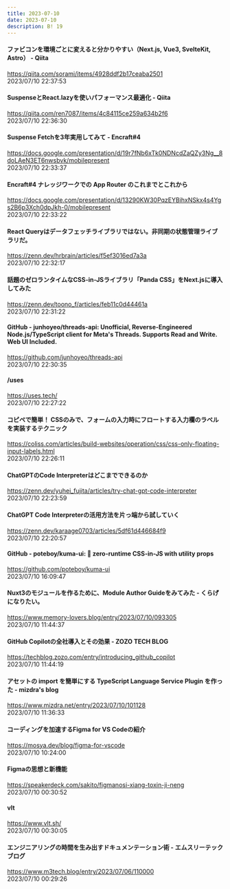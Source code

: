 ```yaml
---
title: 2023-07-10
date: 2023-07-10
description: B! 19
---
```


#### ファビコンを環境ごとに変えると分かりやすい（Next.js, Vue3, SvelteKit, Astro） - Qiita
https://qiita.com/sorami/items/4928ddf2b17ceaba2501<br>
2023/07/10 22:37:53<br>


#### SuspenseとReact.lazyを使いパフォーマンス最適化 - Qiita
https://qiita.com/ren7087/items/4c84115ce259a634b2f6<br>
2023/07/10 22:36:30<br>


#### Suspense Fetchを3年実用してみて - Encraft#4
https://docs.google.com/presentation/d/19r7fNb6xTk0NDNcdZaQZy3Ng__8doLAeN3ET6nwsbvk/mobilepresent<br>
2023/07/10 22:33:37<br>


#### Encraft#4 ナレッジワークでの App Router のこれまでとこれから
https://docs.google.com/presentation/d/13290KW30PqzEYBihxNSkx4s4Ygs2B6p3Xch0dpJkh-0/mobilepresent<br>
2023/07/10 22:33:22<br>


#### React Queryはデータフェッチライブラリではない。非同期の状態管理ライブラリだ。
https://zenn.dev/hrbrain/articles/f5ef3016ed7a3a<br>
2023/07/10 22:32:17<br>


#### 話題のゼロランタイムなCSS-in-JSライブラリ「Panda CSS」をNext.jsに導入してみた
https://zenn.dev/toono_f/articles/feb11c0d44461a<br>
2023/07/10 22:31:22<br>


#### GitHub - junhoyeo/threads-api: Unofficial, Reverse-Engineered Node.js/TypeScript client for Meta's Threads. Supports Read and Write. Web UI Included.
https://github.com/junhoyeo/threads-api<br>
2023/07/10 22:30:35<br>


#### /uses
https://uses.tech/<br>
2023/07/10 22:27:22<br>


#### コピペで簡単！ CSSのみで、フォームの入力時にフロートする入力欄のラベルを実装するテクニック
https://coliss.com/articles/build-websites/operation/css/css-only-floating-input-labels.html<br>
2023/07/10 22:26:11<br>


#### ChatGPTのCode Interpreterはどこまでできるのか
https://zenn.dev/yuhei_fujita/articles/try-chat-gpt-code-interpreter<br>
2023/07/10 22:23:59<br>


#### ChatGPT Code Interpreterの活用方法を片っ端から試していく
https://zenn.dev/karaage0703/articles/5df61d446684f9<br>
2023/07/10 22:20:57<br>


#### GitHub - poteboy/kuma-ui: 🐻 zero-runtime CSS-in-JS with utility props
https://github.com/poteboy/kuma-ui<br>
2023/07/10 16:09:47<br>


#### Nuxt3のモジュールを作るために、Module Author Guideをみてみた - くらげになりたい。
https://www.memory-lovers.blog/entry/2023/07/10/093305<br>
2023/07/10 11:44:37<br>


#### GitHub Copilotの全社導入とその効果 - ZOZO TECH BLOG
https://techblog.zozo.com/entry/introducing_github_copilot<br>
2023/07/10 11:44:19<br>


#### アセットの import を簡単にする TypeScript Language Service Plugin を作った - mizdra's blog
https://www.mizdra.net/entry/2023/07/10/101128<br>
2023/07/10 11:36:33<br>


#### コーディングを加速するFigma for VS Codeの紹介
https://mosya.dev/blog/figma-for-vscode<br>
2023/07/10 10:24:00<br>


#### Figmaの思想と新機能
https://speakerdeck.com/sakito/figmanosi-xiang-toxin-ji-neng<br>
2023/07/10 00:30:52<br>


#### vlt
https://www.vlt.sh/<br>
2023/07/10 00:30:05<br>


#### エンジニアリングの時間を生み出すドキュメンテーション術 - エムスリーテックブログ
https://www.m3tech.blog/entry/2023/07/06/110000<br>
2023/07/10 00:29:26<br>


